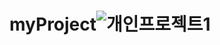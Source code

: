# myProject![개인프로젝트1](https://user-images.githubusercontent.com/62527682/87310239-aab4f000-c558-11ea-8bef-ccbd2d4abc40.png)
